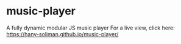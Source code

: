 # music-player
A fully dynamic modular JS music player
For a live view, click here: https://hany-soliman.github.io/music-player/
